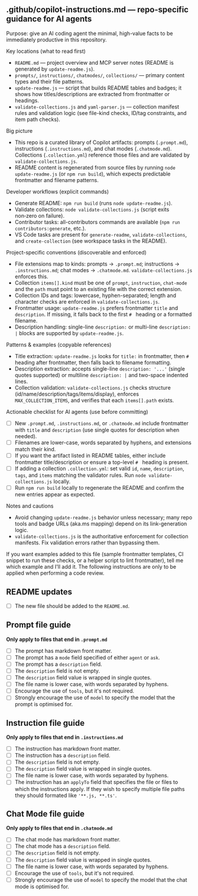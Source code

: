 ## .github/copilot-instructions.md — repo-specific guidance for AI agents

Purpose: give an AI coding agent the minimal, high-value facts to be immediately productive in this repository.

Key locations (what to read first)
- `README.md` — project overview and MCP server notes (README is generated by `update-readme.js`).
- `prompts/`, `instructions/`, `chatmodes/`, `collections/` — primary content types and their file patterns.
- `update-readme.js` — script that builds README tables and badges; it shows how titles/descriptions are extracted from frontmatter or headings.
- `validate-collections.js` and `yaml-parser.js` — collection manifest rules and validation logic (see file-kind checks, ID/tag constraints, and item path checks).

Big picture
- This repo is a curated library of Copilot artifacts: prompts (`.prompt.md`), instructions (`.instructions.md`), and chat modes (`.chatmode.md`). Collections (`.collection.yml`) reference those files and are validated by `validate-collections.js`.
- README content is regenerated from source files by running `node update-readme.js` (or `npm run build`), which expects predictable frontmatter and filename patterns.

Developer workflows (explicit commands)
- Generate README: `npm run build` (runs `node update-readme.js`).
- Validate collections: `node validate-collections.js` (script exits non‑zero on failure).
- Contributor tasks: all-contributors commands are available (`npm run contributors:generate`, etc.).
- VS Code tasks are present for `generate-readme`, `validate-collections`, and `create-collection` (see workspace tasks in the README).

Project-specific conventions (discoverable and enforced)
- File extensions map to kinds: prompts → `.prompt.md`; instructions → `.instructions.md`; chat modes → `.chatmode.md`. `validate-collections.js` enforces this.
- Collection `items[].kind` must be one of `prompt`, `instruction`, `chat-mode` and the `path` must point to an existing file with the correct extension.
- Collection IDs and tags: lowercase, hyphen-separated; length and character checks are enforced in `validate-collections.js`.
- Frontmatter usage: `update-readme.js` prefers frontmatter `title` and `description`. If missing, it falls back to the first `# ` heading or a formatted filename.
- Description handling: single-line `description:` or multi-line `description: |` blocks are supported by `update-readme.js`.

Patterns & examples (copyable references)
- Title extraction: `update-readme.js` looks for `title:` in frontmatter, then `# ` heading after frontmatter, then falls back to filename formatting.
- Description extraction: accepts single-line `description: '...'` (single quotes supported) or multiline `description: |` and two-space indented lines.
- Collection validation: `validate-collections.js` checks structure (id/name/description/tags/items/display), enforces `MAX_COLLECTION_ITEMS`, and verifies that each `items[].path` exists.

Actionable checklist for AI agents (use before committing)
- [ ] New `.prompt.md`, `.instructions.md`, or `.chatmode.md` include frontmatter with `title` and `description` (use single quotes for description when needed).
- [ ] Filenames are lower-case, words separated by hyphens, and extensions match their kind.
- [ ] If you want the artifact listed in README tables, either include frontmatter title/description or ensure a top-level `# ` heading is present.
- [ ] If adding a collection `.collection.yml`: set valid `id`, `name`, `description`, `tags`, and `items` matching the validator rules. Run `node validate-collections.js` locally.
- [ ] Run `npm run build` locally to regenerate the README and confirm the new entries appear as expected.

Notes and cautions
- Avoid changing `update-readme.js` behavior unless necessary; many repo tools and badge URLs (aka.ms mapping) depend on its link-generation logic.
- `validate-collections.js` is the authoritative enforcement for collection manifests. Fix validation errors rather than bypassing them.

If you want examples added to this file (sample frontmatter templates, CI snippet to run these checks, or a helper script to lint frontmatter), tell me which example and I'll add it.
The following instructions are only to be applied when performing a code review.

## README updates

* [ ] The new file should be added to the `README.md`.

## Prompt file guide

**Only apply to files that end in `.prompt.md`**

* [ ] The prompt has markdown front matter.
* [ ] The prompt has a `mode` field specified of either `agent` or `ask`.
* [ ] The prompt has a `description` field.
* [ ] The `description` field is not empty.
* [ ] The `description` field value is wrapped in single quotes.
* [ ] The file name is lower case, with words separated by hyphens.
* [ ] Encourage the use of `tools`, but it's not required.
* [ ] Strongly encourage the use of `model` to specify the model that the prompt is optimised for.

## Instruction file guide

**Only apply to files that end in `.instructions.md`**

* [ ] The instruction has markdown front matter.
* [ ] The instruction has a `description` field.
* [ ] The `description` field is not empty.
* [ ] The `description` field value is wrapped in single quotes.
* [ ] The file name is lower case, with words separated by hyphens.
* [ ] The instruction has an `applyTo` field that specifies the file or files to which the instructions apply. If they wish to specify multiple file paths they should formated like `'**.js, **.ts'`.

## Chat Mode file guide

**Only apply to files that end in `.chatmode.md`**

* [ ] The chat mode has markdown front matter.
* [ ] The chat mode has a `description` field.
* [ ] The `description` field is not empty.
* [ ] The `description` field value is wrapped in single quotes.
* [ ] The file name is lower case, with words separated by hyphens.
* [ ] Encourage the use of `tools`, but it's not required.
* [ ] Strongly encourage the use of `model` to specify the model that the chat mode is optimised for.
